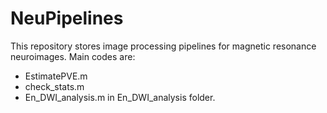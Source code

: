 # NeuPipelines
This repository stores image processing pipelines for magnetic resonance neuroimages. Main codes are:
* EstimatePVE.m
* check_stats.m
* En_DWI_analysis.m in En_DWI_analysis folder.

